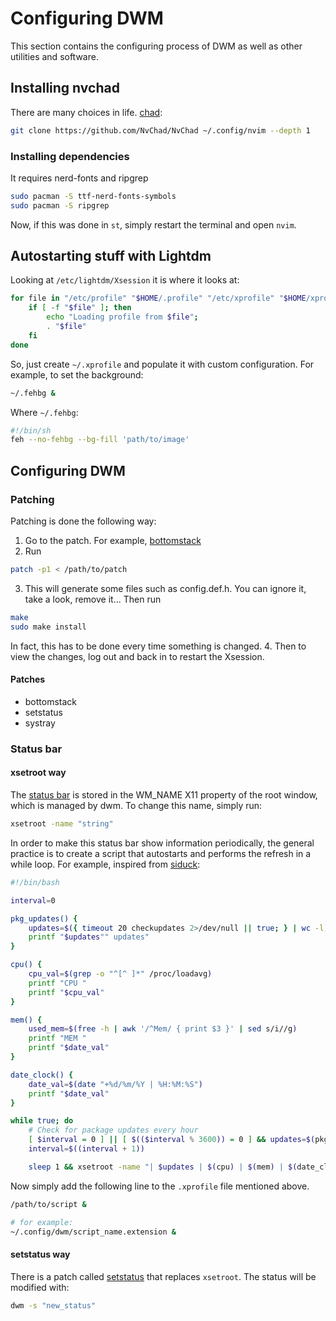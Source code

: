 # Configuring DWM
This section contains the configuring process of DWM as well as other utilities and software.

## Installing nvchad
There are many choices in life. [chad](https://nvchad.com/):
```bash
git clone https://github.com/NvChad/NvChad ~/.config/nvim --depth 1
```

### Installing dependencies
It requires nerd-fonts and ripgrep
```bash
sudo pacman -S ttf-nerd-fonts-symbols
sudo pacman -S ripgrep
```

Now, if this was done in `st`, simply restart the terminal and open `nvim`.

## Autostarting stuff with Lightdm
Looking at `/etc/lightdm/Xsession` it is where it looks at:
```bash
for file in "/etc/profile" "$HOME/.profile" "/etc/xprofile" "$HOME/xprofile"; do
    if [ -f "$file" ]; then
        echo "Loading profile from $file";
        . "$file"
    fi
done
```
So, just create `~/.xprofile` and populate it with custom configuration. For example, to set the background:
```bash
~/.fehbg &
```
Where `~/.fehbg`:
```bash
#!/bin/sh
feh --no-fehbg --bg-fill 'path/to/image'
```

## Configuring DWM
### Patching
Patching is done the following way:
1. Go to the patch. For example, [bottomstack](https://dwm.suckless.org/patches/bottomstack/)
2. Run
```bash
patch -p1 < /path/to/patch
```
3. This will generate some files such as config.def.h. You can ignore it, take a look, remove it... Then run
```bash
make
sudo make install
```
In fact, this has to be done every time something is changed.
4. Then to view the changes, log out and back in to restart the Xsession.

#### Patches
- bottomstack
- setstatus
- systray

### Status bar
#### xsetroot way
The [status bar](https://dwm.suckless.org/status_monitor/) is stored in the WM_NAME X11 property of the root window, which is managed by dwm. 
To change this name, simply run:
```bash
xsetroot -name "string"
```
In order to make this status bar show information periodically, the general practice is to create a script that autostarts and performs the refresh in a while loop. 
For example, inspired from [siduck](https://github.com/siduck/chadwm/blob/main/scripts/bar.sh):
```bash
#!/bin/bash

interval=0

pkg_updates() {
    updates=$({ timeout 20 checkupdates 2>/dev/null || true; } | wc -l)
    printf "$updates"" updates"
}

cpu() {
    cpu_val=$(grep -o "^[^ ]*" /proc/loadavg)
    printf "CPU "
    printf "$cpu_val"
}

mem() {
    used_mem=$(free -h | awk '/^Mem/ { print $3 }' | sed s/i//g)
    printf "MEM "
    printf "$date_val"
}

date_clock() {
    date_val=$(date "+%d/%m/%Y | %H:%M:%S")
    printf "$date_val"
}

while true; do
    # Check for package updates every hour
    [ $interval = 0 ] || [ $(($interval % 3600)) = 0 ] && updates=$(pkg_updates)
    interval=$((interval + 1))

    sleep 1 && xsetroot -name "| $updates | $(cpu) | $(mem) | $(date_clock)"
```

Now simply add the following line to the `.xprofile` file mentioned above.
```bash
/path/to/script &

# for example:
~/.config/dwm/script_name.extension &
```

#### setstatus way
There is a patch called [setstatus](https://dwm.suckless.org/patches/setstatus/) that replaces `xsetroot`. The status will be modified with:
```bash
dwm -s "new_status"
```
